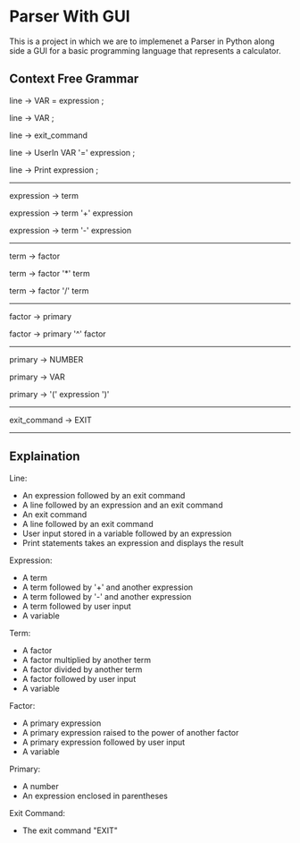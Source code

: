 # Parser With GUI
This is a project in which we are to implemenet a Parser in Python along side a GUI for a basic programming language that represents a calculator.

## Context Free Grammar

line            → VAR = expression ;

line            → VAR ;

line            → exit_command

line            → UserIn VAR '=' expression ;

line            → Print expression ;

***

expression      → term

expression      → term '+' expression

expression      → term '-' expression

***

term            → factor

term            → factor '*' term

term            → factor '/' term


***

factor          → primary

factor          → primary '^' factor

***

primary         → NUMBER

primary         → VAR

primary         → '(' expression ')'

***

exit_command    → EXIT

***

## Explaination

Line:
- An expression followed by an exit command
- A line followed by an expression and an exit command
- An exit command
- A line followed by an exit command
- User input stored in a variable followed by an expression
- Print statements takes an expression and displays the result

Expression:
- A term
- A term followed by '+' and another expression
- A term followed by '-' and another expression
- A term followed by user input
- A variable

Term:
- A factor
- A factor multiplied by another term
- A factor divided by another term
- A factor followed by user input
- A variable

Factor:
- A primary expression
- A primary expression raised to the power of another factor
- A primary expression followed by user input
- A variable

Primary:
- A number
- An expression enclosed in parentheses

Exit Command:
- The exit command "EXIT"